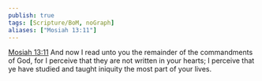 ```yaml
---
publish: true
tags: [Scripture/BoM, noGraph]
aliases: ["Mosiah 13:11"]
---
```

[Mosiah 13:11](https://churchofjesuschrist.org/study/scriptures/bofm/mosiah/13?lang=eng&id=p11#p11) And now I read unto you the remainder of the commandments of God, for I perceive that they are not written in your hearts; I perceive that ye have studied and taught iniquity the most part of your lives.
